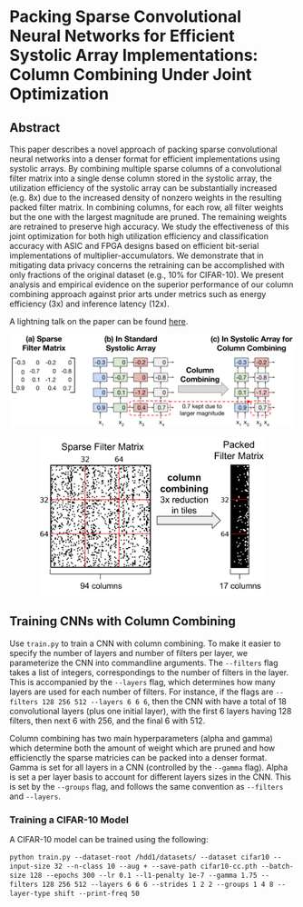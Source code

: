 # Packing Sparse Convolutional Neural Networks for Efficient Systolic Array Implementations: Column Combining Under Joint Optimization

## Abstract
This paper describes a novel approach of packing sparse convolutional neural networks into a denser format for efficient implementations using systolic arrays. By combining multiple sparse columns of a convolutional filter matrix into a single dense column stored in the systolic array, the utilization efficiency of the systolic array can be substantially increased (e.g. 8x) due to the increased density of nonzero weights in the resulting packed filter matrix. In combining columns, for each row, all filter weights but the one with the largest magnitude are pruned. The remaining weights are retrained to preserve high accuracy. We study the effectiveness of this joint optimization for both high utilization efficiency and classification accuracy with ASIC and FPGA designs based on efficient bit-serial implementations of multiplier-accumulators. We demonstrate that in mitigating data privacy concerns the retraining can be accomplished with only fractions of the original dataset (e.g., 10\% for CIFAR-10). We present analysis and empirical evidence on the superior performance of our column combining approach against prior arts under metrics such as energy efficiency (3x) and inference latency (12x).

A lightning talk on the paper can be found [here](https://www.youtube.com/watch?v=9ekKzEKQ1cU).

<p align="center"> 
<img src="https://github.com/BradMcDanel/column-combine/blob/master/figures/column-combine-overview.png" width=700>
</p>

<p align="center"> 
<img src="https://github.com/BradMcDanel/column-combine/blob/master/figures/tile-reduction.png" width=400>
</p>

## Training CNNs with Column Combining
Use `train.py` to train a CNN with column combining. To make it easier to specify the number of layers and number of filters per layer, we parameterize the CNN into commandline arguments. The `--filters` flag takes a list of integers, correspondings to the number of filters in the layer. This is accompanied by the `--layers` flag, which determines how many layers are used for each number of filters. For instance, if the flags are `--filters 128 256 512 --layers 6 6 6`, then the CNN with have a total of 18 convolutional layers (plus one initial layer), with the first 6 layers having 128 filters, then next 6 with 256, and the final 6 with 512.  

Column combining has two main hyperparameters (alpha and gamma) which determine both the amount of weight which are pruned and how efficienctly the sparse matricies can be packed into a denser format. Gamma is set for all layers in a CNN (controlled by the `--gamma` flag). Alpha is set a per layer basis to account for different layers sizes in the CNN. This is set by the `--groups` flag, and follows the same convention as `--filters` and `--layers`. 

### Training a CIFAR-10 Model
A CIFAR-10 model can be trained using the following:
```
python train.py --dataset-root /hdd1/datasets/ --dataset cifar10 --input-size 32 --n-class 10 --aug + --save-path cifar10-cc.pth --batch-size 128 --epochs 300 --lr 0.1 --l1-penalty 1e-7 --gamma 1.75 --filters 128 256 512 --layers 6 6 6 --strides 1 2 2 --groups 1 4 8 --layer-type shift --print-freq 50
```
